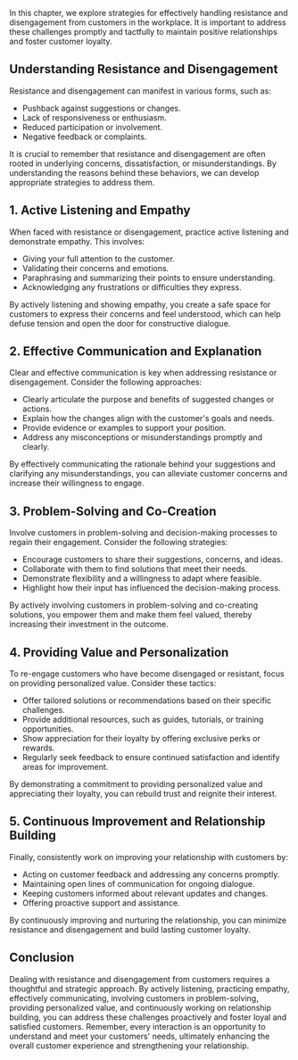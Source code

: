 
In this chapter, we explore strategies for effectively handling resistance and disengagement from customers in the workplace. It is important to address these challenges promptly and tactfully to maintain positive relationships and foster customer loyalty.

**Understanding Resistance and Disengagement**
----------------------------------------------

Resistance and disengagement can manifest in various forms, such as:

* Pushback against suggestions or changes.
* Lack of responsiveness or enthusiasm.
* Reduced participation or involvement.
* Negative feedback or complaints.

It is crucial to remember that resistance and disengagement are often rooted in underlying concerns, dissatisfaction, or misunderstandings. By understanding the reasons behind these behaviors, we can develop appropriate strategies to address them.

**1. Active Listening and Empathy**
-----------------------------------

When faced with resistance or disengagement, practice active listening and demonstrate empathy. This involves:

* Giving your full attention to the customer.
* Validating their concerns and emotions.
* Paraphrasing and summarizing their points to ensure understanding.
* Acknowledging any frustrations or difficulties they express.

By actively listening and showing empathy, you create a safe space for customers to express their concerns and feel understood, which can help defuse tension and open the door for constructive dialogue.

**2. Effective Communication and Explanation**
----------------------------------------------

Clear and effective communication is key when addressing resistance or disengagement. Consider the following approaches:

* Clearly articulate the purpose and benefits of suggested changes or actions.
* Explain how the changes align with the customer's goals and needs.
* Provide evidence or examples to support your position.
* Address any misconceptions or misunderstandings promptly and clearly.

By effectively communicating the rationale behind your suggestions and clarifying any misunderstandings, you can alleviate customer concerns and increase their willingness to engage.

**3. Problem-Solving and Co-Creation**
--------------------------------------

Involve customers in problem-solving and decision-making processes to regain their engagement. Consider the following strategies:

* Encourage customers to share their suggestions, concerns, and ideas.
* Collaborate with them to find solutions that meet their needs.
* Demonstrate flexibility and a willingness to adapt where feasible.
* Highlight how their input has influenced the decision-making process.

By actively involving customers in problem-solving and co-creating solutions, you empower them and make them feel valued, thereby increasing their investment in the outcome.

**4. Providing Value and Personalization**
------------------------------------------

To re-engage customers who have become disengaged or resistant, focus on providing personalized value. Consider these tactics:

* Offer tailored solutions or recommendations based on their specific challenges.
* Provide additional resources, such as guides, tutorials, or training opportunities.
* Show appreciation for their loyalty by offering exclusive perks or rewards.
* Regularly seek feedback to ensure continued satisfaction and identify areas for improvement.

By demonstrating a commitment to providing personalized value and appreciating their loyalty, you can rebuild trust and reignite their interest.

**5. Continuous Improvement and Relationship Building**
-------------------------------------------------------

Finally, consistently work on improving your relationship with customers by:

* Acting on customer feedback and addressing any concerns promptly.
* Maintaining open lines of communication for ongoing dialogue.
* Keeping customers informed about relevant updates and changes.
* Offering proactive support and assistance.

By continuously improving and nurturing the relationship, you can minimize resistance and disengagement and build lasting customer loyalty.

**Conclusion**
--------------

Dealing with resistance and disengagement from customers requires a thoughtful and strategic approach. By actively listening, practicing empathy, effectively communicating, involving customers in problem-solving, providing personalized value, and continuously working on relationship building, you can address these challenges proactively and foster loyal and satisfied customers. Remember, every interaction is an opportunity to understand and meet your customers' needs, ultimately enhancing the overall customer experience and strengthening your relationship.
